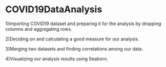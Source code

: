 # COVID19DataAnalysis
1)Importing COVID19 dataset and preparing it for the analysis by dropping columns and aggregating rows.

2)Deciding on and calculating a good measure for our analysis.

3)Merging two datasets and finding correlations among our data.

4)Visualizing our analysis results using Seaborn.
